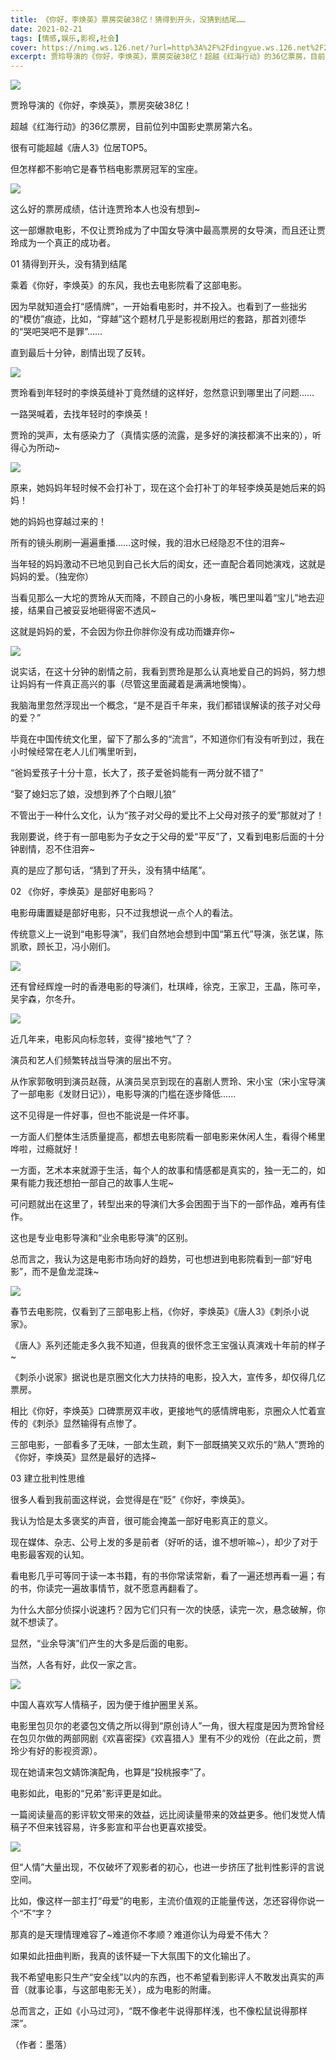 ```yaml
---
title: 《你好，李焕英》票房突破38亿！猜得到开头，没猜到结尾……
date: 2021-02-21
tags: [情感,娱乐,影视,社会]
cover: https://nimg.ws.126.net/?url=http%3A%2F%2Fdingyue.ws.126.net%2F2021%2F0221%2F5d70d40fp00qovscr00bic000hs00bjg.png&thumbnail=650x2147483647&quality=80&type=jpg
excerpt: 贾玲导演的《你好，李焕英》，票房突破38亿！超越《红海行动》的36亿票房，目前位列中国影史票房第六名。
---
```

![](https://nimg.ws.126.net/?url=http%3A%2F%2Fdingyue.ws.126.net%2F2021%2F0221%2F5d70d40fp00qovscr00bic000hs00bjg.png&thumbnail=650x2147483647&quality=80&type=jpg)  

贾玲导演的《你好，李焕英》，票房突破38亿！

超越《红海行动》的36亿票房，目前位列中国影史票房第六名。

很有可能超越《唐人3》位居TOP5。

但怎样都不影响它是春节档电影票房冠军的宝座。

![](https://nimg.ws.126.net/?url=http%3A%2F%2Fdingyue.ws.126.net%2F2021%2F0221%2F4b2da5eap00qovscr001xc000hs007vg.png&thumbnail=650x2147483647&quality=80&type=jpg)  

这么好的票房成绩，估计连贾玲本人也没有想到~

这一部爆款电影，不仅让贾玲成为了中国女导演中最高票房的女导演，而且还让贾玲成为一个真正的成功者。

01 猜得到开头，没有猜到结尾

乘着《你好，李焕英》的东风，我也去电影院看了这部电影。

因为早就知道会打“感情牌”，一开始看电影时，并不投入。也看到了一些拙劣的“模仿”痕迹，比如，“穿越”这个题材几乎是影视剧用烂的套路，那首刘德华的“哭吧哭吧不是罪”……

直到最后十分钟，剧情出现了反转。

![](https://nimg.ws.126.net/?url=http%3A%2F%2Fdingyue.ws.126.net%2F2021%2F0221%2F3dc18395j00qovscs000ec000fn009yg.jpg&thumbnail=650x2147483647&quality=80&type=jpg)  

贾玲看到年轻时的李焕英缝补丁竟然缝的这样好，忽然意识到哪里出了问题……

一路哭喊着，去找年轻时的李焕英！

贾玲的哭声，太有感染力了（真情实感的流露，是多好的演技都演不出来的），听得心为所动~

![](https://nimg.ws.126.net/?url=http%3A%2F%2Fdingyue.ws.126.net%2F2021%2F0221%2F66c850f0p00qovscs006hc000hs007mg.png&thumbnail=650x2147483647&quality=80&type=jpg)  

原来，她妈妈年轻时候不会打补丁，现在这个会打补丁的年轻李焕英是她后来的妈妈！

她的妈妈也穿越过来的！

所有的镜头刷刷一遍遍重播……这时候，我的泪水已经隐忍不住的泪奔~

当年轻的妈妈激动不已地见到自己长大后的闺女，还一直配合着同她演戏，这就是妈妈的爱。（独宠你）

当看见那么一大坨的贾玲从天而降，不顾自己的小身板，嘴巴里叫着“宝儿”地去迎接，结果自己被妥妥地砸得密不透风~

这就是妈妈的爱，不会因为你丑你胖你没有成功而嫌弃你~

![](https://nimg.ws.126.net/?url=http%3A%2F%2Fdingyue.ws.126.net%2F2021%2F0221%2F16501c4bp00qovsct006ic000hs009ig.png&thumbnail=650x2147483647&quality=80&type=jpg)  

说实话，在这十分钟的剧情之前，我看到贾玲是那么认真地爱自己的妈妈，努力想让妈妈有一件真正高兴的事（尽管这里面藏着是满满地懊悔）。

我脑海里忽然浮现出一个概念，“是不是百千年来，我们都错误解读的孩子对父母的爱？”

毕竟在中国传统文化里，留下了那么多的“流言”，不知道你们有没有听到过，我在小时候经常在老人儿们嘴里听到，

“爸妈爱孩子十分十意，长大了，孩子爱爸妈能有一两分就不错了”

“娶了媳妇忘了娘，没想到养了个白眼儿狼”

不管出于一种什么文化，认为“孩子对父母的爱比不上父母对孩子的爱”那就对了！

我刚要说，终于有一部电影为子女之于父母的爱“平反”了，又看到电影后面的十分钟剧情，忍不住泪奔~

真的是应了那句话，“猜到了开头，没有猜中结尾”。

02 《你好，李焕英》是部好电影吗？

电影毋庸置疑是部好电影，只不过我想说一点个人的看法。

传统意义上一说到“电影导演”，我们自然地会想到中国“第五代”导演，张艺谋，陈凯歌，顾长卫，冯小刚们。

![](https://nimg.ws.126.net/?url=http%3A%2F%2Fdingyue.ws.126.net%2F2021%2F0221%2Fa931b376j00qovsct000jc000hs005gg.jpg&thumbnail=650x2147483647&quality=80&type=jpg)  

还有曾经辉煌一时的香港电影的导演们，杜琪峰，徐克，王家卫，王晶，陈可辛，吴宇森，尔冬升。

![](https://nimg.ws.126.net/?url=http%3A%2F%2Fdingyue.ws.126.net%2F2021%2F0221%2Fd4eac33ej00qovscu001gc000hs00eeg.jpg&thumbnail=650x2147483647&quality=80&type=jpg)  

近几年来，电影风向标忽转，变得“接地气”了？

演员和艺人们频繁转战当导演的层出不穷。

从作家郭敬明到演员赵薇，从演员吴京到现在的喜剧人贾玲、宋小宝（宋小宝导演了一部电影《发财日记》），电影导演的门槛在逐步降低......

这不见得是一件好事，但也不能说是一件坏事。

一方面人们整体生活质量提高，都想去电影院看一部电影来休闲人生，看得个稀里哗啦，过瘾就好！

一方面，艺术本来就源于生活，每个人的故事和情感都是真实的，独一无二的，如果有能力我还想拍一部自己的故事人生呢~

可问题就出在这里了，转型出来的导演们大多会困囿于当下的一部作品，难再有佳作。

这也是专业电影导演和“业余电影导演”的区别。

总而言之，我认为这是电影市场向好的趋势，可也想进到电影院看到一部“好电影”，而不是鱼龙混珠~

![](https://nimg.ws.126.net/?url=http%3A%2F%2Fdingyue.ws.126.net%2F2021%2F0221%2F3da3f17dj00qovscu0010c000dw007hg.jpg&thumbnail=650x2147483647&quality=80&type=jpg)  

春节去电影院，仅看到了三部电影上档，《你好，李焕英》《唐人3》《刺杀小说家》。

《唐人》系列还能走多久我不知道，但我真的很怀念王宝强认真演戏十年前的样子~

《刺杀小说家》据说也是京圈文化大力扶持的电影，投入大，宣传多，却仅得几亿票房。

相比《你好，李焕英》口碑票房双丰收，更接地气的感情牌电影，京圈众人忙着宣传的《刺杀》显然输得有点惨了。

三部电影，一部看多了无味，一部太生疏，剩下一部既搞笑又欢乐的“熟人”贾玲的《你好，李焕英》显然是最好的选择~

03 建立批判性思维

很多人看到我前面这样说，会觉得是在“贬”《你好，李焕英》。

我认为恰是太多褒奖的声音，很可能会掩盖一部好电影真正的意义。

现在媒体、杂志、公号上发的多是前者（好听的话，谁不想听嘛~），却少了对于电影最客观的认知。

看电影几乎可等同于读一本书籍，有的书你常读常新，看了一遍还想再看一遍；有的书，你读完一遍故事情节，就不愿意再翻看了。

为什么大部分侦探小说速朽？因为它们只有一次的快感，读完一次，悬念破解，你就不想读了。

显然，“业余导演”们产生的大多是后面的电影。

当然，人各有好，此仅一家之言。

![](https://nimg.ws.126.net/?url=http%3A%2F%2Fdingyue.ws.126.net%2F2021%2F0221%2Fba43bbd7j00qovscv000hc000dq008lg.jpg&thumbnail=650x2147483647&quality=80&type=jpg)  

中国人喜欢写人情稿子，因为便于维护圈里关系。

电影里包贝尔的老婆包文倩之所以得到“原创诗人”一角，很大程度是因为贾玲曾经在包贝尔做的两部网剧《欢喜密探》《欢喜猎人》里有不少的戏份（在此之前，贾玲少有好的影视资源）。

现在她请来包文婧饰演配角，也算是“投桃报李”了。

电影如此，电影的“兄弟”影评更是如此。

一篇阅读量高的影评软文带来的效益，远比阅读量带来的效益更多。他们发觉人情稿子不但来钱容易，许多影宣和平台也更喜欢接受。

![](https://nimg.ws.126.net/?url=http%3A%2F%2Fdingyue.ws.126.net%2F2021%2F0221%2F6a5ef6ddp00qovscv008gc000hs0092g.png&thumbnail=650x2147483647&quality=80&type=jpg)  

但“人情”大量出现，不仅破坏了观影者的初心，也进一步挤压了批判性影评的言说空间。

比如，像这样一部主打“母爱”的电影，主流价值观的正能量传送，怎还容得你说一个“不”字？

那真的是天理情理难容了~难道你不孝顺？难道你认为母爱不伟大？

如果如此扭曲判断，我真的该怀疑一下大氛围下的文化输出了。

我不希望电影只生产“安全线”以内的东西，也不希望看到影评人不敢发出真实的声音（就事论事，与这部电影无关），成为电影的附庸。

总而言之，正如《小马过河》，“既不像老牛说得那样浅，也不像松鼠说得那样深”。

（作者：墨落）

